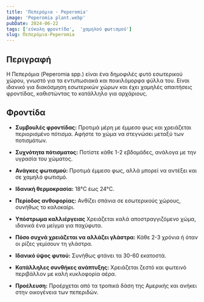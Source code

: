 ```yaml
---
title: 'Πεπερόμια - Peperomia'
image: 'Peperomia plant.webp'
pubDate: 2024-06-22
tags: ['εύκολη φροντίδα',  'χαμηλού φωτισμού']
slug: Πεπερόμια-Peperomia
---
```


**Περιγραφή**
-------------
Η Πεπερόμια (Peperomia spp.) είναι ένα δημοφιλές φυτό εσωτερικού χώρου, γνωστό για τα εντυπωσιακά και ποικιλόμορφα φύλλα του. Είναι ιδανικό για διακόσμηση εσωτερικών χώρων και έχει χαμηλές απαιτήσεις φροντίδας, καθιστώντας το κατάλληλο για αρχάριους.

**Φροντίδα**
------------

* **Συμβουλές φροντίδας:** 
  Προτιμά μέρη με έμμεσο φως και χρειάζεται περιορισμένο πότισμα. Αφήστε το χώμα να στεγνώσει μεταξύ των ποτισμάτων.

* **Συχνότητα πότισματος:** 
  Ποτίστε κάθε 1-2 εβδομάδες, ανάλογα με την υγρασία του χώματος.

* **Ανάγκες φωτισμού:** 
  Προτιμά έμμεσο φως, αλλά μπορεί να αντέξει και σε χαμηλό φωτισμό.

* **Ιδανική θερμοκρασία:** 
  18°C έως 24°C.

* **Περίοδος ανθοφορίας:**
  Ανθίζει σπάνια σε εσωτερικούς χώρους, συνήθως το καλοκαίρι.

* **Υπόστρωμα καλλιέργειας**
  Χρειάζεται καλά αποστραγγιζόμενο χώμα, ιδανικά ένα μείγμα για παχύφυτα.

* **Πόσο συχνά χρειάζεται να αλλάζει γλάστρα:** 
  Κάθε 2-3 χρόνια ή όταν οι ρίζες γεμίσουν τη γλάστρα.

* **Ιδανικό ύψος φυτού:** 
  Συνήθως φτάνει τα 30-60 εκατοστά.

* **Κατάλληλες συνθήκες ανάπτυξης:** 
  Χρειάζεται ζεστό και φωτεινό περιβάλλον με καλή κυκλοφορία αέρα.

* **Προέλευση:**
  Προέρχεται από τα τροπικά δάση της Αμερικής και ανήκει στην οικογένεια των πεπεριδών.